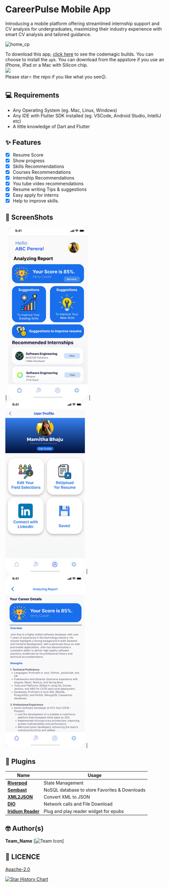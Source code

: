 # CareerPulse Mobile App 
Introducing a mobile platform offering streamlined internship support and CV analysis for undergraduates, maximizing their industry experience with smart CV analysis and tailored guidance.
<br>

![home_cp](https://github.com/AnuV6/CareerPulse-Mobile-App/assets/112252294/1f86bafa-8299-48e6-92d9-1435b36e8fb5)
<br>

To download this app, <a href="https://github.com/AnuV6/CareerPulse-Mobile-App">click here</a> to see the codemagic builds. You can choose to install the `apk`.
You can download from the appstore if you use an iPhone, iPad or a Mac with Silicon chip.
<br>
<a href="https://apps.apple.com/"><img src="https://www.freepnglogos.com/uploads/app-store-logo-png/download-on-the-app-store-logo-png-23.png" width="200"></img></a>
<br> Please star⭐ the repo if you like what you see😉.

## 💻 Requirements

- Any Operating System (eg. Mac, Linux, Windows)
- Any IDE with Flutter SDK installed (eg. VSCode, Android Studio, IntelliJ etc)
- A little knowledge of Dart and Flutter

## ✨ Features

- [x] Resume Score
- [x] Show progress
- [x] Skills Recommendations
- [x] Courses Recommendations
- [x] Internship Recommendations
- [x] You tube video recommendations
- [x] Resume writing Tips & suggestions 
- [x] Easy apply for interns 
- [x] Help to improve skills.

## 📸 ScreenShots

| <img src="screenshots/ss4.jpeg" width="250">  |
 <img src="screenshots/ss5.jpeg" width="250">   | <img src="screenshots/ss6.jpeg" width="250">  |
 

## 🔌 Plugins

| Name                                                                   | Usage                                         |
| ---------------------------------------------------------------------- | --------------------------------------------- |
| [**Riverpod**](https://pub.dev/packages/flutter_riverpod)              | State Management                              |
| [**Sembast**](https://pub.dev/packages/sembast)                        | NoSQL database to store Favorites & Downloads |
| [**XML2JSON**](https://pub.dev/packages/xml2json)                      | Convert XML to JSON                           |
| [**DIO**](https://pub.dev/packages/dio)                                | Network calls and File Download               |
| [**Iridium Reader**](https://github.com/Mantano/iridium_reader_widget) | Plug and play reader widget for epubs         |

## 🤓 Author(s)

**Team_Name**
[![Team Icon](https://teamIcon.svg)]

## 🔖 LICENCE

[Apache-2.0](LICENSE)

<a href="https://github.com/AnuV6/CareerPulse-Mobile-App">
        <img width="500" alt="Star History Chart" src="https://api.star-history.com/svg?repos=AnuV6/CareerPulse-Mobile-App&type=Date">
      </a>
